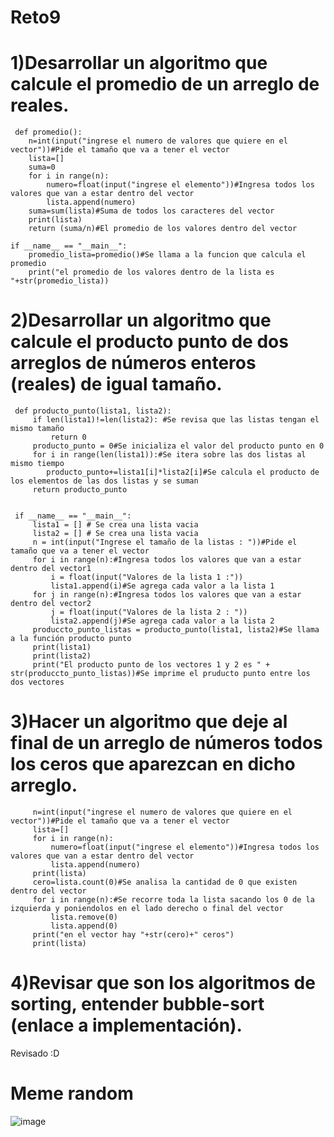 # Reto9
# 1)Desarrollar un algoritmo que calcule el promedio de un arreglo de reales.
     def promedio():
        n=int(input("ingrese el numero de valores que quiere en el vector"))#Pide el tamaño que va a tener el vector
        lista=[]
        suma=0
        for i in range(n):
            numero=float(input("ingrese el elemento"))#Ingresa todos los valores que van a estar dentro del vector
            lista.append(numero)
        suma=sum(lista)#Suma de todos los caracteres del vector
        print(lista)
        return (suma/n)#El promedio de los valores dentro del vector

    if __name__ == "__main__":
        promedio_lista=promedio()#Se llama a la funcion que calcula el promedio
        print("el promedio de los valores dentro de la lista es "+str(promedio_lista))
        
# 2)Desarrollar un algoritmo que calcule el producto punto de dos arreglos de números enteros (reales) de igual tamaño.
     def producto_punto(lista1, lista2):
         if len(lista1)!=len(lista2): #Se revisa que las listas tengan el mismo tamaño
             return 0
         producto_punto = 0#Se inicializa el valor del producto punto en 0
         for i in range(len(lista1)):#Se itera sobre las dos listas al mismo tiempo
            producto_punto+=lista1[i]*lista2[i]#Se calcula el producto de los elementos de las dos listas y se suman
         return producto_punto


     if __name__ == "__main__":
         lista1 = [] # Se crea una lista vacia
         lista2 = [] # Se crea una lista vacia
         n = int(input("Ingrese el tamaño de la listas : "))#Pide el tamaño que va a tener el vector
         for i in range(n):#Ingresa todos los valores que van a estar dentro del vector1
             i = float(input("Valores de la lista 1 :")) 
             lista1.append(i)#Se agrega cada valor a la lista 1
         for j in range(n):#Ingresa todos los valores que van a estar dentro del vector2
             j = float(input("Valores de la lista 2 : "))
             lista2.append(j)#Se agrega cada valor a la lista 2
         produccto_punto_listas = producto_punto(lista1, lista2)#Se llama a la función producto punto
         print(lista1)
         print(lista2)
         print("El producto punto de los vectores 1 y 2 es " + str(produccto_punto_listas))#Se imprime el pruducto punto entre los dos vectores
# 3)Hacer un algoritmo que deje al final de un arreglo de números todos los ceros que aparezcan en dicho arreglo.
         n=int(input("ingrese el numero de valores que quiere en el vector"))#Pide el tamaño que va a tener el vector
         lista=[]
         for i in range(n):
             numero=float(input("ingrese el elemento"))#Ingresa todos los valores que van a estar dentro del vector
             lista.append(numero)
         print(lista)
         cero=lista.count(0)#Se analisa la cantidad de 0 que existen dentro del vector
         for i in range(n):#Se recorre toda la lista sacando los 0 de la izquierda y poniendolos en el lado derecho o final del vector
             lista.remove(0)
             lista.append(0)
         print("en el vector hay "+str(cero)+" ceros")
         print(lista)
# 4)Revisar que son los algoritmos de sorting, entender bubble-sort (enlace a implementación).
 Revisado :D
# Meme random
![image](https://github.com/julopezpa/Reto9/assets/124606636/b57336b4-1cef-4e46-b0f7-0ec4dbd2ddae)
